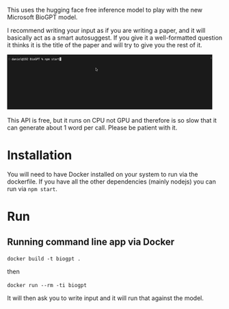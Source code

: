 This uses the hugging face free inference model to play with the new Microsoft BioGPT model.

I recommend writing your input as if you are writing a paper, and it will basically act as a smart autosuggest. If you give it a well-formatted question it thinks it is the title of the paper and will try to give you the rest of it.

![terminal example](./example.gif)

This API is free, but it runs on CPU not GPU and therefore is so slow that it can generate about 1 word per call. Please be patient with it.

# Installation
You will need to have Docker installed on your system to run via the dockerfile. If you have all the other dependencies (mainly nodejs) you can run via `npm start`.

# Run
## Running command line app via Docker
`docker build -t biogpt .`

then 

`docker run --rm -ti biogpt`

It will then ask you to write input and it will run that against the model. 